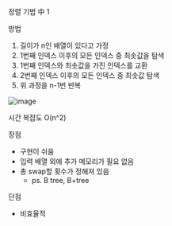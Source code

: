 정렬 기법 中 1

방법

1. 길이가 n인 배열이 있다고 가정
2. 1번째 인덱스 이후의 모든 인덱스 중 최솟값을 탐색
3. 1번째 인덱스와 최솟값을 가진 인덱스를 교환
4. 2번째 인덱스 이후의 모든 인덱스 중 최솟값 탐색
5. 위 과정을 n-1번 반복

![image](https://github.com/Lee-Areum/CodingAndCSstudy/assets/98503537/84229a4f-d41d-482b-ba18-b400c8f0cf9a)

시간 복잡도 O(n^2)

장점

- 구현이 쉬움
- 입력 배열 외에 추가 메모리가 필요 없음
- 총 swap할 횟수가 정해져 있음
    - ps. B tree, B+tree

단점

- 비효율적
